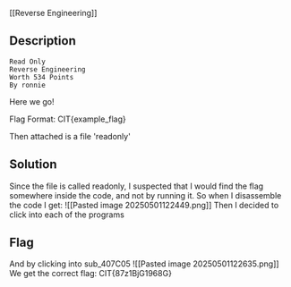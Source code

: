 [[Reverse Engineering]]
## Description
```
Read Only
Reverse Engineering
Worth 534 Points
By ronnie
```

Here we go!

Flag Format: CIT{example_flag}

Then attached is a file 'readonly'

## Solution

Since the file is called readonly, I suspected that I would find the flag somewhere inside the code, and not by running it.
So when I disassemble the code I get:
![[Pasted image 20250501122449.png]]
Then I decided to click into each of the programs

## Flag

And by clicking into sub_407C05
![[Pasted image 20250501122635.png]]
We get the correct flag:
CIT{87z1BjG1968G}